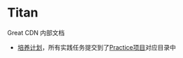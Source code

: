 # Titan

Great CDN 内部文档



- [培养计划](./培养计划/0.%20Index.md)，所有实践任务提交到了[Practice项目](https://github.com/Great-CDN/Practice)对应目录中

